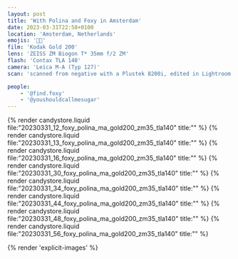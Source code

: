 ```yaml
---
layout: post
title: 'With Polina and Foxy in Amsterdam'
date: 2023-03-31T22:58+0100
location: 'Amsterdam, Netherlands'
emojis: '🔞👯'
film: 'Kodak Gold 200'
lens: 'ZEISS ZM Biogon T* 35mm f/2 ZM'
flash: 'Contax TLA 140'
camera: 'Leica M-A (Typ 127)'
scan: 'scanned from negative with a Plustek 8200i, edited in Lightroom'

people: 
    - '@find.foxy'
    - '@youshouldcallmesugar'
---
```


{% render candystore.liquid file:"20230331_12_foxy_polina_ma_gold200_zm35_tla140" title:"" %}
{% render candystore.liquid file:"20230331_13_foxy_polina_ma_gold200_zm35_tla140" title:"" %}
{% render candystore.liquid file:"20230331_16_foxy_polina_ma_gold200_zm35_tla140" title:"" %}
{% render candystore.liquid file:"20230331_30_foxy_polina_ma_gold200_zm35_tla140" title:"" %}
{% render candystore.liquid file:"20230331_34_foxy_polina_ma_gold200_zm35_tla140" title:"" %}
{% render candystore.liquid file:"20230331_44_foxy_polina_ma_gold200_zm35_tla140" title:"" %}
{% render candystore.liquid file:"20230331_48_foxy_polina_ma_gold200_zm35_tla140" title:"" %}
{% render candystore.liquid file:"20230331_56_foxy_polina_ma_gold200_zm35_tla140" title:"" %}

{% render 'explicit-images' %}